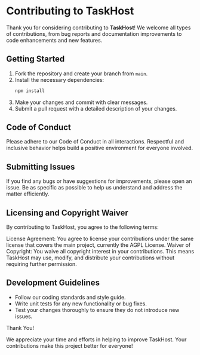 # Contributing to TaskHost

Thank you for considering contributing to **TaskHost**! We welcome all types of contributions, from bug reports and documentation improvements to code enhancements and new features.

## Getting Started

1. Fork the repository and create your branch from `main`.
2. Install the necessary dependencies:
   ```bash
   npm install
   ```   
3. Make your changes and commit with clear messages.
4. Submit a pull request with a detailed description of your changes.

## Code of Conduct
Please adhere to our Code of Conduct in all interactions. Respectful and inclusive behavior helps build a positive environment for everyone involved.

## Submitting Issues
If you find any bugs or have suggestions for improvements, please open an issue. Be as specific as possible to help us understand and address the matter efficiently.

## Licensing and Copyright Waiver
By contributing to TaskHost, you agree to the following terms:

License Agreement: You agree to license your contributions under the same license that covers the main project, currently the AGPL License.
Waiver of Copyright: You waive all copyright interest in your contributions. This means TaskHost may use, modify, and distribute your contributions without requiring further permission.

## Development Guidelines
- Follow our coding standards and style guide.
- Write unit tests for any new functionality or bug fixes.
- Test your changes thoroughly to ensure they do not introduce new issues.

Thank You!

We appreciate your time and efforts in helping to improve TaskHost. Your contributions make this project better for everyone!
